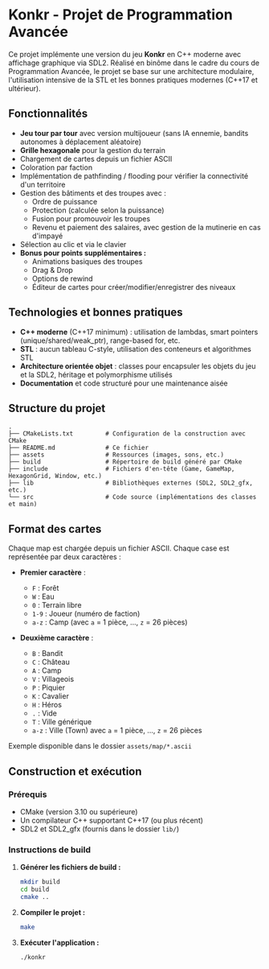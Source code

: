 # Konkr - Projet de Programmation Avancée

Ce projet implémente une version du jeu **Konkr** en C++ moderne avec affichage graphique via SDL2. Réalisé en binôme dans le cadre du cours de Programmation Avancée, le projet se base sur une architecture modulaire, l'utilisation intensive de la STL et les bonnes pratiques modernes (C++17 et ultérieur).

## Fonctionnalités

- **Jeu tour par tour** avec version multijoueur (sans IA ennemie, bandits autonomes à déplacement aléatoire)
- **Grille hexagonale** pour la gestion du terrain
- Chargement de cartes depuis un fichier ASCII
- Coloration par faction
- Implémentation de pathfinding / flooding pour vérifier la connectivité d'un territoire
- Gestion des bâtiments et des troupes avec :
  - Ordre de puissance
  - Protection (calculée selon la puissance)
  - Fusion pour promouvoir les troupes
  - Revenu et paiement des salaires, avec gestion de la mutinerie en cas d'impayé
- Sélection au clic et via le clavier
- **Bonus pour points supplémentaires :**
  - Animations basiques des troupes
  - Drag & Drop
  - Options de rewind
  - Éditeur de cartes pour créer/modifier/enregistrer des niveaux

## Technologies et bonnes pratiques

- **C++ moderne** (C++17 minimum) : utilisation de lambdas, smart pointers (unique/shared/weak_ptr), range-based for, etc.
- **STL** : aucun tableau C-style, utilisation des conteneurs et algorithmes STL
- **Architecture orientée objet** : classes pour encapsuler les objets du jeu et la SDL2, héritage et polymorphisme utilisés
- **Documentation** et code structuré pour une maintenance aisée

## Structure du projet

```
.
├── CMakeLists.txt         # Configuration de la construction avec CMake
├── README.md              # Ce fichier
├── assets                 # Ressources (images, sons, etc.)
├── build                  # Répertoire de build généré par CMake
├── include                # Fichiers d'en-tête (Game, GameMap, HexagonGrid, Window, etc.)
├── lib                    # Bibliothèques externes (SDL2, SDL2_gfx, etc.)
└── src                    # Code source (implémentations des classes et main)
```

## Format des cartes

Chaque map est chargée depuis un fichier ASCII. Chaque case est représentée par deux caractères :

- **Premier caractère** :
  - `F` : Forêt
  - `W` : Eau
  - `0` : Terrain libre
  - `1-9` : Joueur (numéro de faction)
  - `a-z` : Camp (avec `a` = 1 pièce, ..., `z` = 26 pièces)

- **Deuxième caractère** :
  - `B` : Bandit
  - `C` : Château
  - `A` : Camp
  - `V` : Villageois
  - `P` : Piquier
  - `K` : Cavalier
  - `H` : Héros
  - `.` : Vide
  - `T` : Ville générique
  - `a-z` : Ville (Town) avec `a` = 1 pièce, ..., `z` = 26 pièces

Exemple disponible dans le dossier `assets/map/*.ascii`

## Construction et exécution

### Prérequis
- CMake (version 3.10 ou supérieure)
- Un compilateur C++ supportant C++17 (ou plus récent)
- SDL2 et SDL2_gfx (fournis dans le dossier `lib/`)

### Instructions de build

1. **Générer les fichiers de build :**

   ```bash
   mkdir build
   cd build
   cmake ..
   ```

2. **Compiler le projet :**

   ```bash
   make
   ```

3. **Exécuter l'application :**

   ```bash
   ./konkr
   ```
